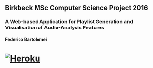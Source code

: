 ## Birkbeck MSc Computer Science Project 2016
### A Web-based Application for Playlist Generation and Visualisation of Audio-Analysis Features
#### Federico Bartolomei
[![Heroku](https://heroku-badge.herokuapp.com/?app=musicgene)](https://musicgene.herokuapp.com)
=================================